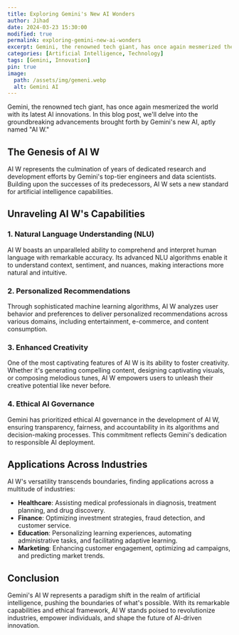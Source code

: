 ```yaml
---
title: Exploring Gemini's New AI Wonders
author: Jihad
date: 2024-03-23 15:30:00 
modified: true
permalink: exploring-gemini-new-ai-wonders
excerpt: Gemini, the renowned tech giant, has once again mesmerized the world with its latest AI innovations. In this blog post, we'll delve into the groundbreaking advancements brought forth by Gemini's new AI.
categories: [Artificial Intelligence, Technology]
tags: [Gemini, Innovation]
pin: true
image:
  path: /assets/img/gemeni.webp
  alt: Gemini AI 
---
```


Gemini, the renowned tech giant, has once again mesmerized the world with its latest AI innovations. In this blog post, we'll delve into the groundbreaking advancements brought forth by Gemini's new AI, aptly named "AI W."

## The Genesis of AI W

AI W represents the culmination of years of dedicated research and development efforts by Gemini's top-tier engineers and data scientists. Building upon the successes of its predecessors, AI W sets a new standard for artificial intelligence capabilities.

## Unraveling AI W's Capabilities

### 1. Natural Language Understanding (NLU)

AI W boasts an unparalleled ability to comprehend and interpret human language with remarkable accuracy. Its advanced NLU algorithms enable it to understand context, sentiment, and nuances, making interactions more natural and intuitive.

### 2. Personalized Recommendations

Through sophisticated machine learning algorithms, AI W analyzes user behavior and preferences to deliver personalized recommendations across various domains, including entertainment, e-commerce, and content consumption.

### 3. Enhanced Creativity

One of the most captivating features of AI W is its ability to foster creativity. Whether it's generating compelling content, designing captivating visuals, or composing melodious tunes, AI W empowers users to unleash their creative potential like never before.

### 4. Ethical AI Governance

Gemini has prioritized ethical AI governance in the development of AI W, ensuring transparency, fairness, and accountability in its algorithms and decision-making processes. This commitment reflects Gemini's dedication to responsible AI deployment.

## Applications Across Industries

AI W's versatility transcends boundaries, finding applications across a multitude of industries:

- **Healthcare**: Assisting medical professionals in diagnosis, treatment planning, and drug discovery.
- **Finance**: Optimizing investment strategies, fraud detection, and customer service.
- **Education**: Personalizing learning experiences, automating administrative tasks, and facilitating adaptive learning.
- **Marketing**: Enhancing customer engagement, optimizing ad campaigns, and predicting market trends.

## Conclusion

Gemini's AI W represents a paradigm shift in the realm of artificial intelligence, pushing the boundaries of what's possible. With its remarkable capabilities and ethical framework, AI W stands poised to revolutionize industries, empower individuals, and shape the future of AI-driven innovation.

